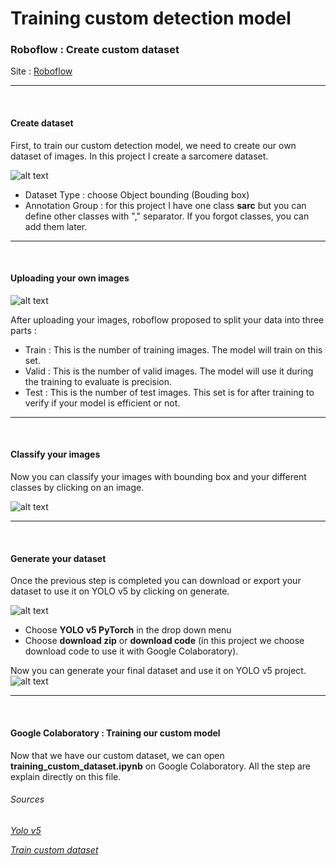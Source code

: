 # Training custom detection model


### Roboflow : Create custom dataset 
Site : [Roboflow](https://app.roboflow.com/)

--- 
&nbsp;
#### Create dataset

First, to train our custom detection model, we need to create our own dataset of images. 
In this project I create a sarcomere dataset.

![alt text](https://drive.google.com/uc?export=view&id=1cD4hq9yRuyKLFiLOEIcO3EQnCBTeNzz_)

* Dataset Type : choose Object bounding (Bouding box)
* Annotation Group : for this project I have one class **sarc** but you can define other classes with "," separator. If you forgot classes, you can add them later.

--- 
&nbsp;
#### Uploading your own images

![alt text](https://drive.google.com/uc?export=view&id=1UO27FiOJIv6qZnFcWwTee4ryJole9G24)

After uploading your images, roboflow proposed to split your data into three parts :
* Train : This is the number of training images. The model will train on this set.
* Valid : This is the number of valid images. The model will use it during the training to evaluate is precision.
* Test : This is the number of test images. This set is for after training to verify if your model is efficient or not.

--- 
&nbsp;
#### Classify your images

Now you can classify your images with bounding box and your different classes by clicking on an image.

![alt text](https://drive.google.com/uc?export=view&id=1FRCXqUwCa0EMQMeQERyfXorssXsrmgcr)

--- 
&nbsp;
#### Generate your dataset
Once the previous step is completed you can download or export your dataset to use it on YOLO v5 by clicking on generate.

![alt text](https://drive.google.com/uc?export=view&id=1kD-Zit4JR-s2fuQQK257IX62jGqQuJCQ)

* Choose **YOLO v5 PyTorch** in the drop down menu
* Choose **download zip** or **download code** (in this project we choose download code to use it with Google Colaboratory).

Now you can generate your final dataset and use it on YOLO v5 project.
![alt text](https://drive.google.com/uc?export=view&id=1NavnfKnUN0hoK8yi196hDZdwhBihlf3w)

--- 
&nbsp;
#### Google Colaboratory : Training our custom model

Now that we have our custom dataset, we can open **training_custom_dataset.ipynb** on Google Colaboratory.
All the step are explain directly on this file.

###### *Sources*
*[Yolo v5](https://github.com/ultralytics/yolov5)*

*[Train custom dataset](https://blog.roboflow.com/how-to-train-yolov5-on-a-custom-dataset/)*


